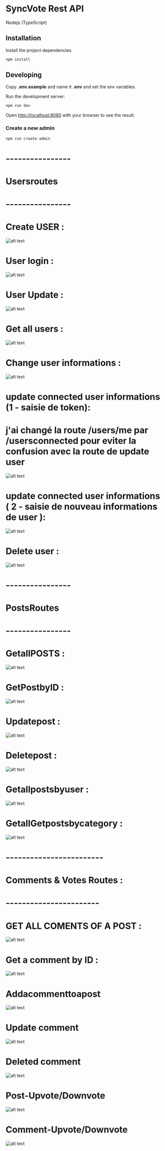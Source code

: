 # SyncVote Rest API

Nodejs (TypeScript)


## Installation

Install the project dependencies

```bash
npm install
```

## Developing

Copy **.env.example** and name it **.env** and set the env variables.

Run the development server:

```bash
npm run dev
```

Open [http://localhost:8080](http://localhost:8080) with your browser to see the result.


### Create a new admin

```bash
npm run create-admin
```
# ---------------- #
# Usersroutes  
# ---------------- #
# Create USER : 
![alt text](<create user .png>)

# User login : 
![alt text](image.png)

# User Update : 
 ![alt text](<password change.png>)

 # Get all users :
 ![alt text](<get all users.png>)

 # Change user informations :
 ![alt text](<update user informations.png>)

 # update connected user informations (1 - saisie de token): 
 # j'ai changé la route /users/me par /usersconnected pour eviter la confusion avec la route de update user 
![alt text](<updateconnecteduser 1 .png>)
 # update connected user informations ( 2 - saisie de nouveau informations de user ): 
![alt text](<update user 2 .png>)

 # Delete user :
![alt text](<delete user .png>)


# ---------------- #
# PostsRoutes 
# ---------------- #
 # GetallPOSTS :
![alt text](<GET ALL POSTS .png>)
 
# GetPostbyID : 
  ![alt text](<GET POSTS BY ID .png>)

# Updatepost : 
![alt text](<update POST .png>)

# Deletepost : 
![alt text](<delete post .png>)

 # Getallpostsbyuser :
![alt text](GetAllPostByuser.png)

 # GetallGetpostsbycategory :
 ![alt text](image-1.png)


 # ------------------------ #
 # Comments & Votes Routes : 
 # ----------------------- #

 # GET ALL COMENTS OF A POST  :
![alt text](Getallcommentsofapost.png)

 # Get a comment by ID :
![alt text](GETCOMMENTBYID.png)

 # Addacommenttoapost 
![alt text](<AJOUT COMMENTAIRE.png>)

 # Update comment
![alt text](updatecomment.png) 

 # Deleted comment
![alt text](deletedcomment.png)

 # Post-Upvote/Downvote
![alt text](VOTEUPDOWNPOST.png)

 # Comment-Upvote/Downvote
![alt text](COMMENTUPVOTE.png)



